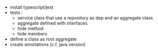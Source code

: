 - install typescript/jest
- tests :
  - service class that use a repository as dep and an aggregate class
  - aggregate defined with interfaces
  - hide method
  - hide members
- define a class as root aggregate
- create annotations (c.f. java version)
